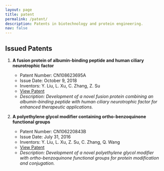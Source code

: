 ```yaml
---
layout: page
title: patent
permalink: /patent/
description: Patents in biotechnology and protein engineering.
nav: false
---
```


## Issued Patents

1. **A fusion protein of albumin-binding peptide and human ciliary neurotrophic factor**
   - Patent Number: CN108623695A
   - Issue Date: October 9, 2018
   - Inventors: Y. Liu, L. Xu, C. Zhang, Z. Su
   - [View Patent](https://patents.google.com/patent/CN106220843B/zh)
   - *Description: Development of a novel fusion protein combining an albumin-binding peptide with human ciliary neurotrophic factor for enhanced therapeutic applications.*

2. **A polyethylene glycol modifier containing ortho-benzoquinone functional groups**
   - Patent Number: CN106220843B
   - Issue Date: July 31, 2016
   - Inventors: Y. Liu, L. Xu, Z. Su, C. Zhang, Q. Wang
   - [View Patent](https://patents.google.com/patent/CN108623695B/zh)
   - *Description: Development of a novel polyethylene glycol modifier with ortho-benzoquinone functional groups for protein modification and conjugation.*
